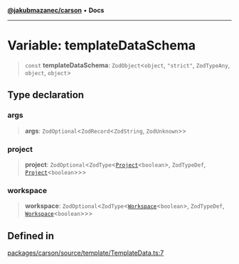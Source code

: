 [**@jakubmazanec/carson**](../README.md) • **Docs**

---

# Variable: templateDataSchema

> `const` **templateDataSchema**: `ZodObject`\<`object`, `"strict"`, `ZodTypeAny`, `object`,
> `object`\>

## Type declaration

### args

> **args**: `ZodOptional`\<`ZodRecord`\<`ZodString`, `ZodUnknown`\>\>

### project

> **project**: `ZodOptional`\<`ZodType`\<[`Project`](../classes/Project.md)\<`boolean`\>,
> `ZodTypeDef`, [`Project`](../classes/Project.md)\<`boolean`\>\>\>

### workspace

> **workspace**: `ZodOptional`\<`ZodType`\<[`Workspace`](../classes/Workspace.md)\<`boolean`\>,
> `ZodTypeDef`, [`Workspace`](../classes/Workspace.md)\<`boolean`\>\>\>

## Defined in

[packages/carson/source/template/TemplateData.ts:7](https://github.com/jakubmazanec/tools/blob/6ed2cc9bf798455a62cfc34def34fef748169fa2/packages/carson/source/template/TemplateData.ts#L7)

